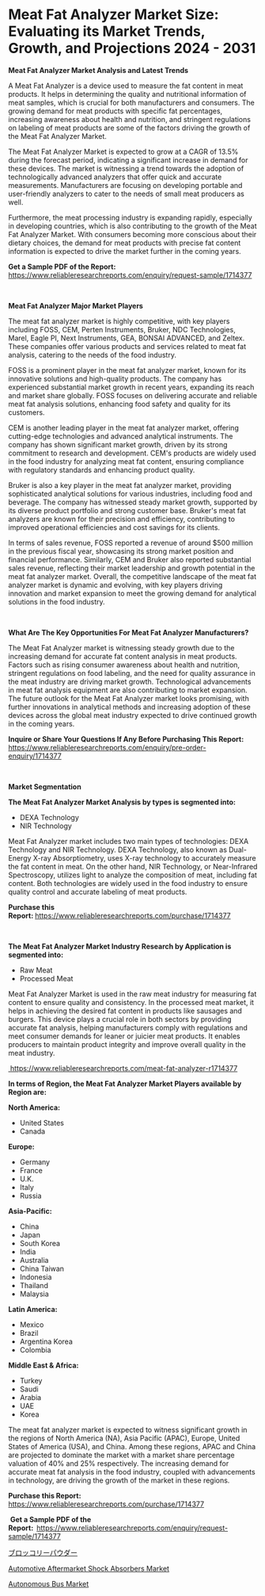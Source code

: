 <p><h1>Meat Fat Analyzer Market Size: Evaluating its Market Trends, Growth, and Projections 2024 - 2031</h1></p><p><strong>Meat Fat Analyzer Market Analysis and Latest Trends</strong></p>
<p><p>A Meat Fat Analyzer is a device used to measure the fat content in meat products. It helps in determining the quality and nutritional information of meat samples, which is crucial for both manufacturers and consumers. The growing demand for meat products with specific fat percentages, increasing awareness about health and nutrition, and stringent regulations on labeling of meat products are some of the factors driving the growth of the Meat Fat Analyzer Market.</p><p>The Meat Fat Analyzer Market is expected to grow at a CAGR of 13.5% during the forecast period, indicating a significant increase in demand for these devices. The market is witnessing a trend towards the adoption of technologically advanced analyzers that offer quick and accurate measurements. Manufacturers are focusing on developing portable and user-friendly analyzers to cater to the needs of small meat producers as well.</p><p>Furthermore, the meat processing industry is expanding rapidly, especially in developing countries, which is also contributing to the growth of the Meat Fat Analyzer Market. With consumers becoming more conscious about their dietary choices, the demand for meat products with precise fat content information is expected to drive the market further in the coming years.</p></p>
<p><strong>Get a Sample PDF of the Report:&nbsp;</strong> <a href="https://www.reliableresearchreports.com/enquiry/request-sample/1714377">https://www.reliableresearchreports.com/enquiry/request-sample/1714377</a></p>
<p>&nbsp;</p>
<p><strong>Meat Fat Analyzer Major Market Players</strong></p>
<p><p>The meat fat analyzer market is highly competitive, with key players including FOSS, CEM, Perten Instruments, Bruker, NDC Technologies, Marel, Eagle PI, Next Instruments, GEA, BONSAI ADVANCED, and Zeltex. These companies offer various products and services related to meat fat analysis, catering to the needs of the food industry.</p><p>FOSS is a prominent player in the meat fat analyzer market, known for its innovative solutions and high-quality products. The company has experienced substantial market growth in recent years, expanding its reach and market share globally. FOSS focuses on delivering accurate and reliable meat fat analysis solutions, enhancing food safety and quality for its customers.</p><p>CEM is another leading player in the meat fat analyzer market, offering cutting-edge technologies and advanced analytical instruments. The company has shown significant market growth, driven by its strong commitment to research and development. CEM's products are widely used in the food industry for analyzing meat fat content, ensuring compliance with regulatory standards and enhancing product quality.</p><p>Bruker is also a key player in the meat fat analyzer market, providing sophisticated analytical solutions for various industries, including food and beverage. The company has witnessed steady market growth, supported by its diverse product portfolio and strong customer base. Bruker's meat fat analyzers are known for their precision and efficiency, contributing to improved operational efficiencies and cost savings for its clients.</p><p>In terms of sales revenue, FOSS reported a revenue of around $500 million in the previous fiscal year, showcasing its strong market position and financial performance. Similarly, CEM and Bruker also reported substantial sales revenue, reflecting their market leadership and growth potential in the meat fat analyzer market. Overall, the competitive landscape of the meat fat analyzer market is dynamic and evolving, with key players driving innovation and market expansion to meet the growing demand for analytical solutions in the food industry.</p></p>
<p>&nbsp;</p>
<p><strong>What Are The Key Opportunities For Meat Fat Analyzer Manufacturers?</strong></p>
<p><p>The Meat Fat Analyzer market is witnessing steady growth due to the increasing demand for accurate fat content analysis in meat products. Factors such as rising consumer awareness about health and nutrition, stringent regulations on food labeling, and the need for quality assurance in the meat industry are driving market growth. Technological advancements in meat fat analysis equipment are also contributing to market expansion. The future outlook for the Meat Fat Analyzer market looks promising, with further innovations in analytical methods and increasing adoption of these devices across the global meat industry expected to drive continued growth in the coming years.</p></p>
<p><strong>Inquire or Share Your Questions If Any Before Purchasing This Report:</strong> <a href="https://www.reliableresearchreports.com/enquiry/pre-order-enquiry/1714377">https://www.reliableresearchreports.com/enquiry/pre-order-enquiry/1714377</a></p>
<p>&nbsp;</p>
<p><strong>Market Segmentation</strong></p>
<p><strong>The Meat Fat Analyzer Market Analysis by types is segmented into:</strong></p>
<p><ul><li>DEXA Technology</li><li>NIR Technology</li></ul></p>
<p><p>Meat Fat Analyzer market includes two main types of technologies: DEXA Technology and NIR Technology. DEXA Technology, also known as Dual-Energy X-ray Absorptiometry, uses X-ray technology to accurately measure the fat content in meat. On the other hand, NIR Technology, or Near-Infrared Spectroscopy, utilizes light to analyze the composition of meat, including fat content. Both technologies are widely used in the food industry to ensure quality control and accurate labeling of meat products.</p></p>
<p><strong>Purchase this Report:&nbsp;</strong><a href="https://www.reliableresearchreports.com/purchase/1714377">https://www.reliableresearchreports.com/purchase/1714377</a></p>
<p>&nbsp;</p>
<p><strong>The Meat Fat Analyzer Market Industry Research by Application is segmented into:</strong></p>
<p><ul><li>Raw Meat</li><li>Processed Meat</li></ul></p>
<p><p>Meat Fat Analyzer Market is used in the raw meat industry for measuring fat content to ensure quality and consistency. In the processed meat market, it helps in achieving the desired fat content in products like sausages and burgers. This device plays a crucial role in both sectors by providing accurate fat analysis, helping manufacturers comply with regulations and meet consumer demands for leaner or juicier meat products. It enables producers to maintain product integrity and improve overall quality in the meat industry.</p></p>
<p><a href="https://www.reliableresearchreports.com/meat-fat-analyzer-r1714377">&nbsp;https://www.reliableresearchreports.com/meat-fat-analyzer-r1714377</a></p>
<p><strong>In terms of Region, the Meat Fat Analyzer Market Players available by Region are:</strong></p>
<p>
    <p> <strong> North America: </strong>
        <ul>
            <li>United States</li>
            <li>Canada</li>
        </ul>
        </p> 
    <p> <strong> Europe: </strong>
        <ul>
            <li>Germany</li>
            <li>France</li>
            <li>U.K.</li>
            <li>Italy</li>
            <li>Russia</li>
        </ul>
        </p> 
    <p> <strong> Asia-Pacific: </strong>
        <ul>
            <li>China</li>
            <li>Japan</li>
            <li>South Korea</li>
            <li>India</li>
            <li>Australia</li>
            <li>China Taiwan</li>
            <li>Indonesia</li>
            <li>Thailand</li>
            <li>Malaysia</li>
        </ul>
        </p> 
    <p> <strong> Latin America: </strong>
        <ul>
            <li>Mexico</li>
            <li>Brazil</li>
            <li>Argentina Korea</li>
            <li>Colombia</li>
        </ul>
        </p> 
    <p> <strong> Middle East & Africa: </strong>
        <ul>
            <li>Turkey</li>
            <li>Saudi</li>
            <li>Arabia</li>
            <li>UAE</li>
            <li>Korea</li>
        </ul>
    </p>
    </p>
<p><p>The meat fat analyzer market is expected to witness significant growth in the regions of North America (NA), Asia Pacific (APAC), Europe, United States of America (USA), and China. Among these regions, APAC and China are projected to dominate the market with a market share percentage valuation of 40% and 25% respectively. The increasing demand for accurate meat fat analysis in the food industry, coupled with advancements in technology, are driving the growth of the market in these regions.</p></p>
<p><strong>Purchase this Report: </strong><a href="https://www.reliableresearchreports.com/purchase/1714377">https://www.reliableresearchreports.com/purchase/1714377</a></p>
<p>&nbsp;<strong>Get a Sample PDF of the Report:&nbsp;&nbsp;</strong><a href="https://www.reliableresearchreports.com/enquiry/request-sample/1714377">https://www.reliableresearchreports.com/enquiry/request-sample/1714377</a></p>
<p><strong></strong></p>
<p><p><a href="https://github.com/lily-u-genius/Market-Research-Report-List-1/blob/main/769151822039.md">ブロッコリーパウダー</a></p><p><a href="https://www.linkedin.com/pulse/automotive-aftermarket-shock-absorbers-market-size-growth-segmentation-t6l7e?trackingId=uqVq5K5og50Z3daWzpS3pg%3D%3D">Automotive Aftermarket Shock Absorbers Market</a></p><p><a href="https://www.linkedin.com/pulse/autonomous-bus-market-centers-aspects-growth-share-opportunity-d0dme?trackingId=Wz19I32HvPR%2FcfxyrtcwfA%3D%3D">Autonomous Bus Market</a></p></p>